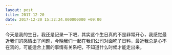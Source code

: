 ```yaml
---
layout: post
title: 2017-12-20
date: 2017-12-20 15:32:24.000000000 +09:00
---
```


今天是我的生日，我还是记录一下吧，其实这个生日真的不是非常开心，我感觉最近我们的感情出了问题，今晚我们一起在我们公司对面吃了日料，最近我总是心不在焉的，可能适合上面的事情有关系吧，不知道什么时候才能走出来。
